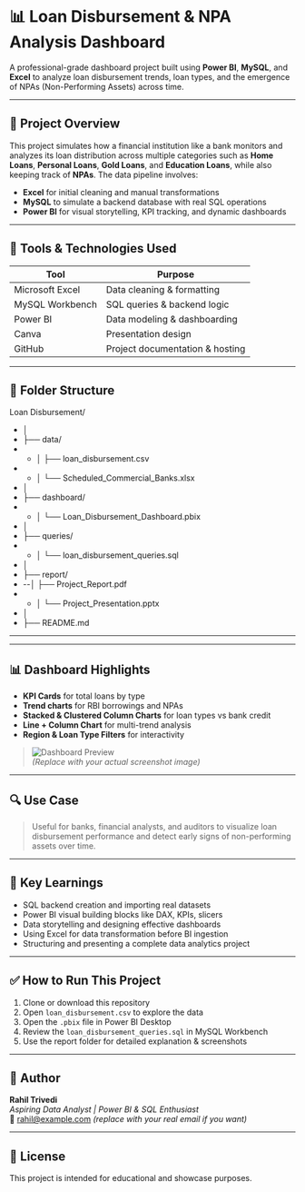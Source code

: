 # 📊 Loan Disbursement & NPA Analysis Dashboard

A professional-grade dashboard project built using **Power BI**, **MySQL**, and **Excel** to analyze loan disbursement trends, loan types, and the emergence of NPAs (Non-Performing Assets) across time.

---

## 📌 Project Overview

This project simulates how a financial institution like a bank monitors and analyzes its loan distribution across multiple categories such as **Home Loans**, **Personal Loans**, **Gold Loans**, and **Education Loans**, while also keeping track of **NPAs**. The data pipeline involves:

- **Excel** for initial cleaning and manual transformations  
- **MySQL** to simulate a backend database with real SQL operations  
- **Power BI** for visual storytelling, KPI tracking, and dynamic dashboards  

---

## 🧰 Tools & Technologies Used

| Tool         | Purpose                        |
|--------------|--------------------------------|
| Microsoft Excel | Data cleaning & formatting     |
| MySQL Workbench | SQL queries & backend logic     |
| Power BI     | Data modeling & dashboarding   |
| Canva        | Presentation design            |
| GitHub       | Project documentation & hosting|

---

## 📁 Folder Structure

Loan Disbursement/
- │
- ├── data/
- - │ ├── loan_disbursement.csv
- - │ └── Scheduled_Commercial_Banks.xlsx
- │
- ├── dashboard/
- - │ └── Loan_Disbursement_Dashboard.pbix
- │
- ├── queries/
- - │ └── loan_disbursement_queries.sql
- │
- ├── report/
- --│ ├── Project_Report.pdf
- - │ └── Project_Presentation.pptx
- │
- ├── README.md

---

---

## 📊 Dashboard Highlights

- **KPI Cards** for total loans by type  
- **Trend charts** for RBI borrowings and NPAs  
- **Stacked & Clustered Column Charts** for loan types vs bank credit  
- **Line + Column Chart** for multi-trend analysis  
- **Region & Loan Type Filters** for interactivity  

> ![Dashboard Preview](dashboard_screenshot.png)  
> *(Replace with your actual screenshot image)*

---

## 🔍 Use Case

> Useful for banks, financial analysts, and auditors to visualize loan disbursement performance and detect early signs of non-performing assets over time.

---

## 🧠 Key Learnings

- SQL backend creation and importing real datasets
- Power BI visual building blocks like DAX, KPIs, slicers
- Data storytelling and designing effective dashboards
- Using Excel for data transformation before BI ingestion
- Structuring and presenting a complete data analytics project

---

## ✅ How to Run This Project

1. Clone or download this repository  
2. Open `loan_disbursement.csv` to explore the data  
3. Open the `.pbix` file in Power BI Desktop  
4. Review the `loan_disbursement_queries.sql` in MySQL Workbench  
5. Use the report folder for detailed explanation & screenshots  

---

## 📢 Author

**Rahil Trivedi**  
*Aspiring Data Analyst | Power BI & SQL Enthusiast*  
📧 rahil@example.com *(replace with your real email if you want)*

---

## 📌 License

This project is intended for educational and showcase purposes.
